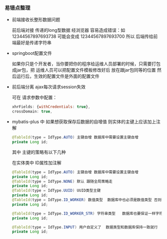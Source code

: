 ###  易错点整理
-  前端接收长整形数据问题

   前后端对接 传递的long型数据 经浏览器 容易造成错误：如12344567897693738 可能会变成 12344567897693700 所以 后端传给前端最好是传递字符串 

- springboot配置文件

  如果你只是个开发者，当你要把你的程序给运维人员部署的时候，只需要打包成jar包，把 运维人员可以把配置文件模板修改好后 放在跟jar包同等的位置 然后运行后，生效的配置文件是外面的配置文件

- 前后端分离  ajax每次请求session失效

   可在 请求参数中配置：

   ```javascript
   xhrFields: {withCredentials: true},
   crossDomain: true,
   ```

- mybatis-plus 中 如果想获取保存后数据的自增值 则实体的主键上应该加上注解

  ```java
  @TableId(type = IdType.AUTO) 主键自增 数据库中需要设置主键自增
  private Long id;
  ```

  其中 主键的策略有以下几种

  在实体类中 ID属性加注解

  ```java
  @TableId(type = IdType.AUTO) 主键自增 数据库中需要设置主键自增
  private Long id;
  @TableId(type = IdType.NONE) 默认 跟随全局策略走
  private Long id;
  @TableId(type = IdType.UUID) UUID类型主键
  private Long id;
  @TableId(type = IdType.ID_WORKER) 数值类型  数据库中也必须是数值类型 否则会报错
  private Long id;
  
  @TableId(type = IdType.ID_WORKER_STR) 字符串类型   数据库也要保证一样字符类型
  private Long id;
  
  @TableId(type = IdType.INPUT) 用户自定义了  数据类型和数据库保持一致就行
  private Long id;
  ```

  